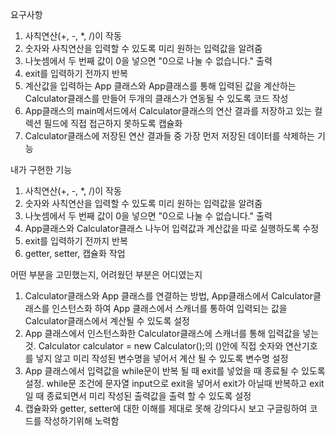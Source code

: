 요구사항
1) 사칙연산(+, -, *, /)이 작동
2) 숫자와 사칙연산을 입력할 수 있도록 미리 원하는 입력값을 알려줌
3) 나눗셈에서 두 번째 값이 0을 넣으면 "0으로 나눌 수 없습니다." 출력
4) exit를 입력하기 전까지 반복
5) 계산값을 입력하는 App 클래스와 App클래스를 통해 입력된 값을 계산하는 Calculator클래스를 만들어 두개의 클래스가 연동될 수 있도록 코드 작성
6) App클래스의 main메서드에서 Calculator클래스의 연산 결과를 저장하고 있는 컬렉션 필드에 직접 접근하지 못하도록 캡슐화
7) Calculator클래스에 저장된 연산 결과들 중 가장 먼저 저장된 데이터를 삭제하는 기능


내가 구현한 기능
1) 사칙연산(+, -, *, /)이 작동
2) 숫자와 사칙연산을 입력할 수 있도록 미리 원하는 입력값을 알려줌
3) 나눗셈에서 두 번째 값이 0을 넣으면 "0으로 나눌 수 없습니다." 출력
4) App클래스와 Calculator클래스 나누어 입력값과 계산값을 따로 실행하도록 수정
5) exit를 입력하기 전까지 반복
6) getter, setter, 캡슐화 작업


어떤 부분을 고민했는지, 어려웠던 부분은 어디였는지
1) Calculator클래스와 App 클래스를 연결하는 방법, App클래스에서 Calculator클래스를 인스턴스화 하여 App 클래스에서 스캐너를 통하여 입력되는 값을 Calculator클래스에서 계산될 수 있도록 설정
2) App 클래스에서 인스턴스화한 Calculator클래스에 스캐너를 통해 입력값을 넣는 것. Calculator calculator = new Calculator();의 ()안에 직접 숫자와 연산기호를 넣지 않고 미리 작성된 변수명을 넣어서 계산 될 수 있도록 변수명 설정
3) App 클래스에서 입력값을 while문이 반복 될 때 exit를 넣었을 때 종료될 수 있도록 설정. while문 조건에 문자열 input으로 exit을 넣어서 exit가 아닐때 반복하고 exit 일 때 종료되면서 미리 작성된 출력값을 출력 할 수 있도록 설정
4) 캡슐화와 getter, setter에 대한 이해를 제대로 못해 강의다시 보고 구글링하여 코드를 작성하기위해 노력함
